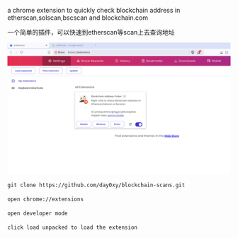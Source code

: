 a chrome extension to quickly check blockchain address in etherscan,solscan,bscscan and blockchain.com

一个简单的插件，可以快速到etherscan等scan上去查询地址

![](./images/1.gif)


```
git clone https://github.com/day0xy/blockchain-scans.git

open chrome://extensions

open developer mode

click load unpacked to load the extension
```